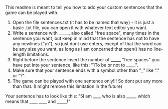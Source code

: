 This readme is meant to tell you how to add your custom sentences that the game can be played with.

1. Open the file sentences.txt (it has to be named that way) - it is just a basic .txt file, you can open it with whatever text editor you want.
2. Write a sentence with _____, also called "free space", many times in the sentence you want, but keep in mind that the sentence has not to have any newlines ("\n"), so just dont use enters, except of that the word can be any size you want, as long as i am concerned that open() has no line-length limitations.
3. Right before the sentence insert the number of _____ "free spaces" you have put into your sentence, like this: "1To be or not to ____.".
4. Make sure that your sentence ends with a symbol other than "_" like "." or "?".
5. The game can be played with one sentence only!!! So dont put any more than that. (I might remove this limitation in the future)

Your sentence has to look like this:
"5I am ____ who is also _____ which means that ____ ____ and _____!"

